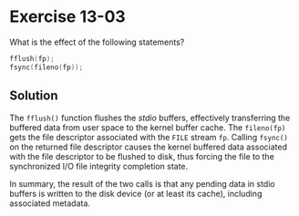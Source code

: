 # Exercise 13-03

What is the effect of the following statements?

```c
fflush(fp);
fsync(fileno(fp));
```

## Solution

The `fflush()` function flushes the *stdio* buffers, effectively transferring the buffered data
from user space to the kernel buffer cache. The `fileno(fp)` gets the file descriptor associated
with the `FILE` stream `fp`. Calling `fsync()` on the returned file descriptor causes the
kernel buffered data associated with the file descriptor to be flushed to disk, thus forcing
the file to the synchronized I/O file integrity completion state.

In summary, the result of the two calls is that any pending data in stdio buffers is written
to the disk device (or at least its cache), including associated metadata.
